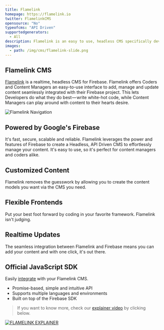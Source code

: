 ```yaml
---
title: Flamelink
homepage: https://flamelink.io
twitter: FlamelinkCMS
opensource: "No"
typeofcms: "API Driven"
supportedgenerators:
  - All
description: Flamelink is an easy to use, headless CMS specifically developed to add & manage content in Firebase
images:
  - path: /img/cms/flamelink-slide.png
---
```


## Flamelink CMS

[Flamelink](https://flamelink.io) is a realtime, headless CMS for Firebase. Flamelink offers Coders and Content Managers an easy-to-use interface to add, manage and update content seamlessly integrated with their Firebase project. This lets Developers do what they do best — write white-hot code, while Content Managers can play around with content to their hearts desire.

<img src="img/cms/flamelink-navigation.png" title="Flamelink Navigation">

## Powered by Google's Firebase

It's fast, secure, scalable and reliable. Flamelink leverages the power and features of Firebase to create a Headless, API Driven CMS to effortlessly manage your content. It's easy to use, so it's perfect for content managers and coders alike.

## Customized Content

Flamelink removes the guesswork by allowing you to create the content models you want via the CMS you need.

## Flexible Frontends

Put your best foot forward by coding in your favorite framework. Flamelink isn't judging.

## Realtime Updates

The seamless integration between Flamelink and Firebase means you can add your content and with one click, it's out there.

## Official JavaScript SDK

Easily [integrate](https://flamelink.github.io/flamelink) with your Flamelink CMS.

- Promise-based, simple and intuitive API
- Supports multiple languages and environments
- Built on top of the Firebase SDK

> If you want to know more, check our [explainer video](https://youtu.be/8Cw5ktNADBQ) by clicking below.

[![FLAMELINK EXPLAINER](/img/cms/flamelink-explainer.jpg)](https://youtu.be/8Cw5ktNADBQ)
